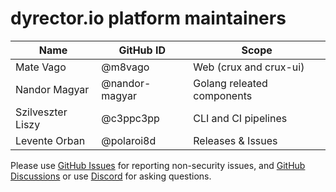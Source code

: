 # dyrector.io platform maintainers

| Name              | GitHub ID      | Scope                      |
| ----------------- | -------------- | -------------------------- |
| Mate Vago         | @m8vago        | Web (crux and crux-ui)     |
| Nandor Magyar     | @nandor-magyar | Golang releated components |
| Szilveszter Liszy | @c3ppc3pp      | CLI and CI pipelines       |
| Levente Orban     | @polaroi8d     | Releases & Issues          |

Please use [GitHub Issues](https://github.com/dyrector-io/dyrectorio/issues) for reporting non-security issues,
and [GitHub Discussions](https://github.com/dyrector-io/dyrectorio/discussions)
or use [Discord](https://discord.gg/pZWbd4fxga) for asking questions.
